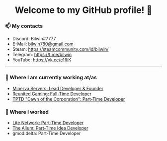 <h1 align="center"> Welcome to my GitHub profile! 👋</h1>

### 📫 My contacts
- Discord: Bilwin#7777 <br>
- E-Mail: bilwin780@gmail.com <br>
- Steam: https://steamcommunity.com/id/bilwin/ <br>
- Telegram: https://t.me/bilwin <br>
- YouTube: https://vk.cc/c1fIiK <br>

---

### 💼 Where I am currently working at/as
- [Minerva Servers: Lead Developer & Founder](https://www.minerva.pw/)
- [Reunited Gaming: Full-Time Developer](https://www.reunitedgaming.nn.pe/forums/)
- [TPTD "Dawn of the Corporation": Part-Time Developer](https://discord.gg/gHKKDZmq5G)

### 💼 Where I worked
- [Lite Network: Part-Time Developer](http://www.lite-network.de/)
- [The Alium: Part-Time Idea Developer](https://steamcommunity.com/groups/thealium)
- gmod.delta: Part-Time Developer
